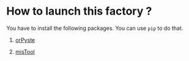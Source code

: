 How to launch this factory ?
============================

You have to install the following packages. You can use ``pip`` to do that.

  1. [orPyste](https://github.com/bc-python-tools/orpyste)

  1. [misTool](https://github.com/bc-python-tools/mistool)
